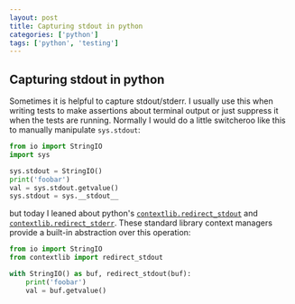 ```yaml
---
layout: post
title: Capturing stdout in python
categories: ['python']
tags: ['python', 'testing']
---
```


## Capturing stdout in python

Sometimes it is helpful to capture stdout/stderr. I usually use this when writing tests to make assertions about terminal output or just suppress it when the tests are running. Normally I would do a little switcheroo like this to manually manipulate `sys.stdout`:

```py
from io import StringIO 
import sys

sys.stdout = StringIO()
print('foobar')
val = sys.stdout.getvalue()
sys.stdout = sys.__stdout__
```

but today I leaned about python's [`contextlib.redirect_stdout`](https://docs.python.org/3/library/contextlib.html#contextlib.redirect_stdout) and [`contextlib.redirect_stderr`](https://docs.python.org/3/library/contextlib.html#contextlib.redirect_stderr). These standard library context managers provide a built-in abstraction over this operation:

```py
from io import StringIO 
from contextlib import redirect_stdout

with StringIO() as buf, redirect_stdout(buf):
    print('foobar')
    val = buf.getvalue()
```
